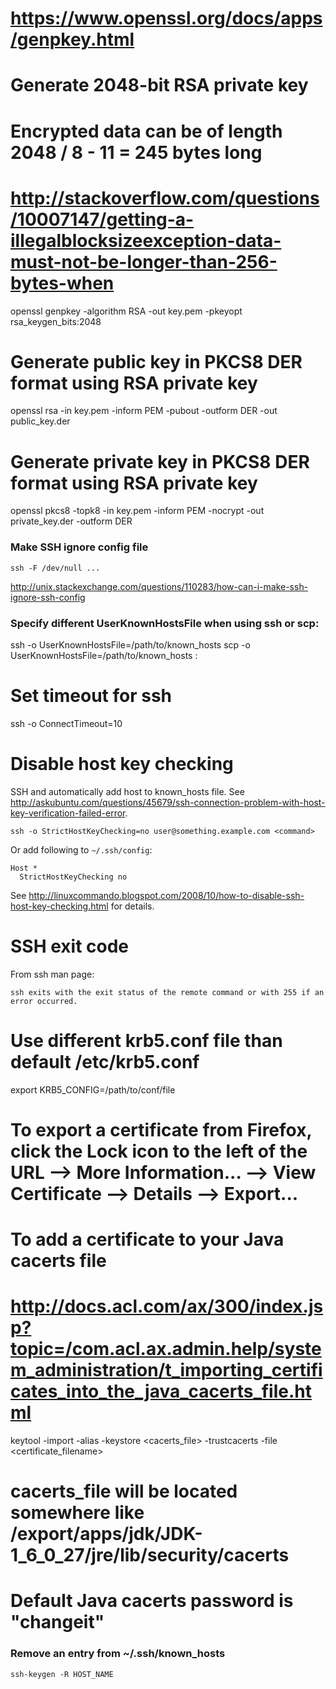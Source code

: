 # https://www.openssl.org/docs/apps/genpkey.html
# Generate 2048-bit RSA private key
# Encrypted data can be of length 2048 / 8 - 11 = 245 bytes long
# http://stackoverflow.com/questions/10007147/getting-a-illegalblocksizeexception-data-must-not-be-longer-than-256-bytes-when
openssl genpkey -algorithm RSA -out key.pem -pkeyopt rsa_keygen_bits:2048

# Generate public key in PKCS8 DER format using RSA private key
openssl rsa -in key.pem -inform PEM -pubout -outform DER -out public_key.der

# Generate private key in PKCS8 DER format using RSA private key
openssl pkcs8 -topk8 -in key.pem -inform PEM -nocrypt -out private_key.der -outform DER

### Make SSH ignore config file
```
ssh -F /dev/null ...
```
http://unix.stackexchange.com/questions/110283/how-can-i-make-ssh-ignore-ssh-config

### Specify different UserKnownHostsFile when using ssh or scp:
ssh -o UserKnownHostsFile=/path/to/known_hosts <host>
scp -o UserKnownHostsFile=/path/to/known_hosts <file> <host>:

# Set timeout for ssh
ssh -o ConnectTimeout=10  <hostName>

# Disable host key checking
SSH and automatically add host to known_hosts file. See http://askubuntu.com/questions/45679/ssh-connection-problem-with-host-key-verification-failed-error.
```
ssh -o StrictHostKeyChecking=no user@something.example.com <command>
```
Or add following to `~/.ssh/config`:
```
Host *
  StrictHostKeyChecking no
```
See http://linuxcommando.blogspot.com/2008/10/how-to-disable-ssh-host-key-checking.html for details.

# SSH exit code
From ssh man page:
```
ssh exits with the exit status of the remote command or with 255 if an error occurred.
```

# Use different krb5.conf file than default /etc/krb5.conf
export KRB5_CONFIG=/path/to/conf/file

# To export a certificate from Firefox, click the Lock icon to the left of the URL --> More Information... --> View Certificate --> Details --> Export...
# To add a certificate to your Java cacerts file
# http://docs.acl.com/ax/300/index.jsp?topic=/com.acl.ax.admin.help/system_administration/t_importing_certificates_into_the_java_cacerts_file.html
keytool -import -alias <alias> -keystore <cacerts_file> -trustcacerts -file <certificate_filename>
# cacerts_file will be located somewhere like /export/apps/jdk/JDK-1_6_0_27/jre/lib/security/cacerts
# Default Java cacerts password is "changeit"

### Remove an entry from ~/.ssh/known_hosts
```
ssh-keygen -R HOST_NAME
```